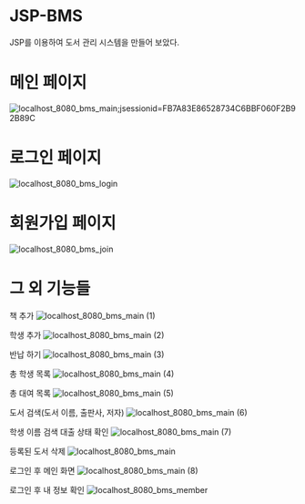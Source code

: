 # JSP-BMS

JSP를 이용하여 도서 관리 시스템을 만들어 보았다.

# 메인 페이지
![localhost_8080_bms_main;jsessionid=FB7A83E86528734C6BBF060F2B92B89C](https://user-images.githubusercontent.com/105355765/184599677-9853f737-77f3-4cf6-a5fd-a52d6ef2e990.png)

# 로그인 페이지
![localhost_8080_bms_login](https://user-images.githubusercontent.com/105355765/184599832-17b8ab81-40a8-40ca-9b88-393154e834ab.png)

# 회원가입 페이지
![localhost_8080_bms_join](https://user-images.githubusercontent.com/105355765/184599905-da518aa6-c6b3-4213-8610-83dd786d4935.png)

# 그 외 기능들

책 추가
![localhost_8080_bms_main (1)](https://user-images.githubusercontent.com/105355765/184600045-60f8efa3-946c-46a8-a86a-1e081e48d2ca.png)

학생 추가
![localhost_8080_bms_main (2)](https://user-images.githubusercontent.com/105355765/184600123-6b917837-3d14-4711-8500-1f874be596a8.png)

반납 하기
![localhost_8080_bms_main (3)](https://user-images.githubusercontent.com/105355765/184600201-6a9c5c0a-3c63-4792-a345-a7af7d0c6b7c.png)

총 학생 목록
![localhost_8080_bms_main (4)](https://user-images.githubusercontent.com/105355765/184600237-644a95ae-8cef-425e-abb7-cdc2ac364493.png)

총 대여 목록
![localhost_8080_bms_main (5)](https://user-images.githubusercontent.com/105355765/184600387-128c5918-3df9-470f-8575-daf33b85b8db.png)

도서 검색(도서 이름, 출판사, 저자)
![localhost_8080_bms_main (6)](https://user-images.githubusercontent.com/105355765/184600474-44b28e4b-f5bc-4ea6-9436-b8cb551026d9.png)

학생 이름 검색 대출 상태 확인
![localhost_8080_bms_main (7)](https://user-images.githubusercontent.com/105355765/184600537-334b226d-e567-4a67-83ec-960315a70f73.png)

등록된 도서 삭제
![localhost_8080_bms_main](https://user-images.githubusercontent.com/105355765/184600738-a51bd967-00ba-43d8-8db2-7613abb25471.png)

로그인 후 메인 화면
![localhost_8080_bms_main (8)](https://user-images.githubusercontent.com/105355765/184600584-e2fe2b4f-fc9f-4a6b-8ddc-5bfcecfe448d.png)

로그인 후 내 정보 확인
![localhost_8080_bms_member](https://user-images.githubusercontent.com/105355765/184600842-9718cc20-2225-4f6d-8252-6665233d9b9b.png)
